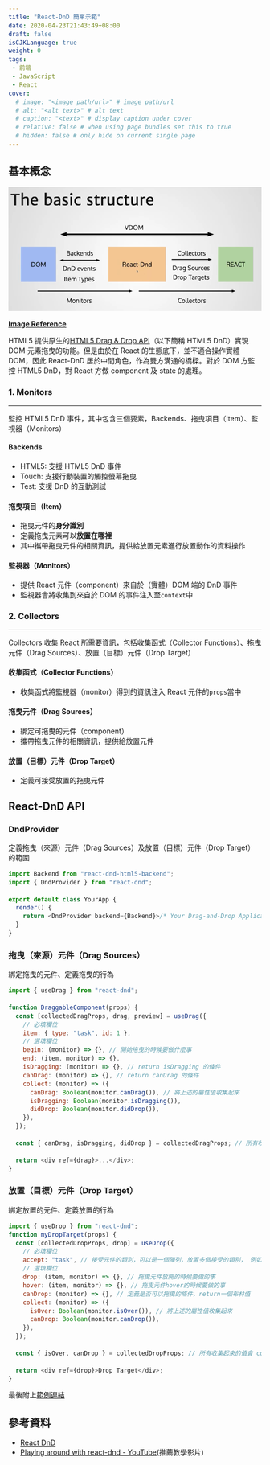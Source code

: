 ```yaml
---
title: "React-DnD 簡單示範"
date: 2020-04-23T21:43:49+08:00
draft: false
isCJKLanguage: true
weight: 0
tags:
 - 前端
 - JavaScript
 - React
cover:
  # image: "<image path/url>" # image path/url
  # alt: "<alt text>" # alt text
  # caption: "<text>" # display caption under cover
  # relative: false # when using page bundles set this to true
  # hidden: false # only hide on current single page
---
```


## 基本概念

![basic concept](./images/basic_concept.png)

**[Image Reference](https://www.youtube.com/watch?v=NW8erkUgqus&t=1593s)**

HTML5 提供原生的[HTML5 Drag & Drop API](https://developer.mozilla.org/en-US/docs/Web/API/HTML_Drag_and_Drop_API)（以下簡稱 HTML5 DnD）實現 DOM 元素拖曳的功能。但是由於在 React 的生態底下，並不適合操作實體 DOM，因此 React-DnD 居於中間角色，作為雙方溝通的橋樑。對於 DOM 方監控 HTML5 DnD，對 React 方做 component 及 state 的處理。

### 1. Monitors

---

監控 HTML5 DnD 事件，其中包含三個要素，Backends、拖曳項目（Item）、監視器（Monitors）

#### Backends

- HTML5: 支援 HTML5 DnD 事件
- Touch: 支援行動裝置的觸控螢幕拖曳
- Test: 支援 DnD 的互動測試

#### 拖曳項目（Item）

- 拖曳元件的**身分識別**
- 定義拖曳元素可以**放置在哪裡**
- 其中攜帶拖曳元件的相關資訊，提供給放置元素進行放置動作的資料操作

#### 監視器（Monitors）

- 提供 React 元件（component）來自於（實體）DOM 端的 DnD 事件
- 監視器會將收集到來自於 DOM 的事件注入至`context`中

### 2. Collectors

---

Collectors 收集 React 所需要資訊，包括收集函式（Collector Functions）、拖曳元件（Drag Sources）、放置（目標）元件（Drop Target）

#### 收集函式（Collector Functions）

- 收集函式將監視器（monitor）得到的資訊注入 React 元件的`props`當中

#### 拖曳元件（Drag Sources）

- 綁定可拖曳的元件（component）
- 攜帶拖曳元件的相關資訊，提供給放置元件

#### 放置（目標）元件（Drop Target）

- 定義可接受放置的拖曳元件

## React-DnD API

### DndProvider

定義拖曳（來源）元件（Drag Sources）及放置（目標）元件（Drop Target）的範圍

```javascript
import Backend from "react-dnd-html5-backend";
import { DndProvider } from "react-dnd";

export default class YourApp {
  render() {
    return <DndProvider backend={Backend}>/* Your Drag-and-Drop Application */</DndProvider>;
  }
}
```

### 拖曳（來源）元件（Drag Sources）

綁定拖曳的元件、定義拖曳的行為

```javascript
import { useDrag } from "react-dnd";

function DraggableComponent(props) {
  const [collectedDragProps, drag, preview] = useDrag({
    // 必填欄位
    item: { type: "task", id: 1 },
    // 選填欄位
    begin: (monitor) => {}, // 開始拖曳的時候要做什麼事
    end: (item, monitor) => {},
    isDragging: (monitor) => {}, // return isDragging 的條件
    canDrag: (monitor) => {}, // return canDrag 的條件
    collect: (monitor) => ({
      canDrag: Boolean(monitor.canDrag()), // 將上述的屬性值收集起來
      isDragging: Boolean(monitor.isDragging()),
      didDrop: Boolean(monitor.didDrop()),
    }),
  });

  const { canDrag, isDragging, didDrop } = collectedDragProps; // 所有收集起來的值會 collectedDragProps 裡面

  return <div ref={drag}>...</div>;
}
```

### 放置（目標）元件（Drop Target）

綁定放置的元件、定義放置的行為

```javascript
import { useDrop } from "react-dnd";
function myDropTarget(props) {
  const [collectedDropProps, drop] = useDrop({
    // 必填欄位
    accept: "task", // 接受元件的類別，可以是一個陣列，放置多個接受的類別， 例如：['task', 'story']
    // 選填欄位
    drop: (item, monitor) => {}, // 拖曳元件放開的時候要做的事
    hover: (item, monitor) => {}, // 拖曳元件hover的時候要做的事
    canDrop: (monitor) => {}, // 定義是否可以拖曳的條件，return一個布林值
    collect: (monitor) => ({
      isOver: Boolean(monitor.isOver()), // 將上述的屬性值收集起來
      canDrop: Boolean(monitor.canDrop()),
    }),
  });

  const { isOver, canDrop } = collectedDropProps; // 所有收集起來的值會 collectedDropProps 裡面

  return <div ref={drop}>Drop Target</div>;
}
```

最後附上[範例連結](https://kazettique.github.io/react-dnd-example/)

## 參考資料

- [React DnD](https://react-dnd.github.io/react-dnd/about)
- [Playing around with react-dnd - YouTube](https://www.youtube.com/watch?v=NW8erkUgqus&t=1593s)(推薦教學影片)
